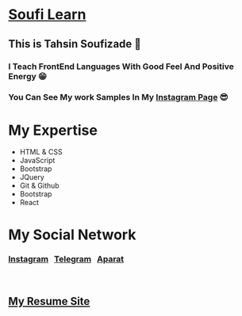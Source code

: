 # [Soufi Learn](https://instagram.com/soufi_learn)

## This is Tahsin Soufizade 💙

### I Teach FrontEnd Languages With Good Feel And Positive Energy 😁
### You Can See My work Samples In My [Instagram Page](https://instagram.com/soufi_learn) 😎

# My Expertise
* HTML & CSS
* JavaScript
* Bootstrap
* JQuery
* Git & Github
* Bootstrap
* React

# My Social Network
### [Instagram](https://instagram.com/soufi_learn) &nbsp; [Telegram](https://t.me/soufi_learn) &nbsp; [Aparat](https://www.aparat.com/soufi_learn)

<br/>

## [My Resume Site](https://tahsin-soufizade.netlify.app)
